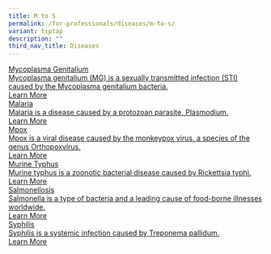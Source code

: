 ```yaml
---
title: M to S
permalink: /for-professionals/diseases/m-to-s/
variant: tiptap
description: ""
third_nav_title: Diseases
---
```

<p></p>
<div class="isomer-card-grid"><a rel="noopener noreferrer nofollow" href="/for-professionals/diseases/m-to-s/mycoplasma-genitalium/" class="isomer-card"><div class="isomer-card-body"><div class="isomer-card-title">Mycoplasma Genitalium</div><div class="isomer-card-description">Mycoplasma genitalium (MG) is a sexually transmitted infection (STI) caused by the Mycoplasma genitalium bacteria.</div><div class="isomer-card-link">Learn More</div></div></a>
<a rel="noopener noreferrer nofollow" href="/for-professionals/diseases/m-to-s/malaria/" class="isomer-card">
<div class="isomer-card-body">
<div class="isomer-card-title">Malaria</div>
<div class="isomer-card-description">Malaria is a disease caused by a protozoan parasite, Plasmodium.</div>
<div class="isomer-card-link">Learn More</div>
</div>
</a><a rel="noopener noreferrer nofollow" href="/for-professionals/diseases/m-to-s/mpox/" class="isomer-card"><div class="isomer-card-body"><div class="isomer-card-title">Mpox</div><div class="isomer-card-description">Mpox is a viral disease caused by the monkeypox virus, a species of the genus Orthopoxvirus.</div><div class="isomer-card-link">Learn More</div></div></a>
<a rel="noopener noreferrer nofollow" href="/for-professionals/diseases/m-to-s/murine-typhus/" class="isomer-card">
<div class="isomer-card-body">
<div class="isomer-card-title">Murine Typhus</div>
<div class="isomer-card-description">Murine typhus is a zoonotic bacterial disease caused by Rickettsia typhi.</div>
<div class="isomer-card-link">Learn More</div>
</div>
</a><a rel="noopener noreferrer nofollow" href="/for-professionals/diseases/m-to-s/salmonellosis/" class="isomer-card"><div class="isomer-card-body"><div class="isomer-card-title">Salmonellosis</div><div class="isomer-card-description">Salmonella is a type of bacteria and a leading cause of food-borne illnesses worldwide. </div><div class="isomer-card-link">Learn More</div></div></a>
<a rel="noopener noreferrer nofollow" href="/for-professionals/diseases/m-to-s/syphilis/" class="isomer-card">
<div class="isomer-card-body">
<div class="isomer-card-title">Syphilis</div>
<div class="isomer-card-description">Syphilis is a systemic infection caused by Treponema pallidum.</div>
<div class="isomer-card-link">Learn More</div>
</div>
</a>
</div>
<p></p>